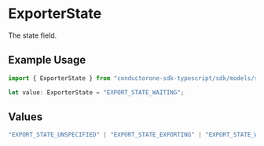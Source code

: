# ExporterState

The state field.

## Example Usage

```typescript
import { ExporterState } from "conductorone-sdk-typescript/sdk/models/shared";

let value: ExporterState = "EXPORT_STATE_WAITING";
```

## Values

```typescript
"EXPORT_STATE_UNSPECIFIED" | "EXPORT_STATE_EXPORTING" | "EXPORT_STATE_WAITING" | "EXPORT_STATE_ERROR"
```